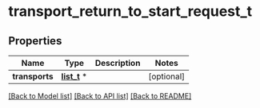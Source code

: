 # transport_return_to_start_request_t

## Properties
Name | Type | Description | Notes
------------ | ------------- | ------------- | -------------
**transports** | [**list_t**](d3api_locator.md) \* |  | [optional] 

[[Back to Model list]](../README.md#documentation-for-models) [[Back to API list]](../README.md#documentation-for-api-endpoints) [[Back to README]](../README.md)



